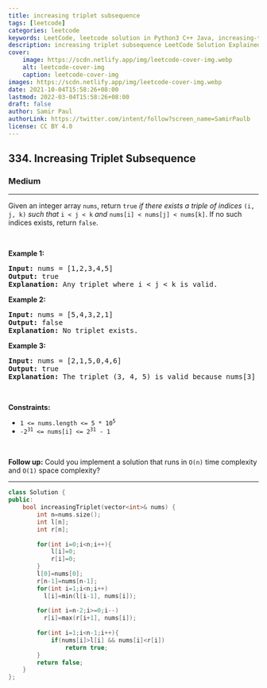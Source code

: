 ```yaml
---
title: increasing triplet subsequence
tags: [leetcode]
categories: leetcode
keywords: LeetCode, leetcode solution in Python3 C++ Java, increasing-triplet-subsequence solution
description: increasing triplet subsequence LeetCode Solution Explained
cover:
    image: https://scdn.netlify.app/img/leetcode-cover-img.webp
    alt: leetcode-cover-img
    caption: leetcode-cover-img
images: https://scdn.netlify.app/img/leetcode-cover-img.webp
date: 2021-10-04T15:58:26+08:00
lastmod: 2022-03-04T15:58:26+08:00
draft: false
author: Samir Paul
authorLink: https://twitter.com/intent/follow?screen_name=SamirPaulb
license: CC BY 4.0
---
```



<h2>334. Increasing Triplet Subsequence</h2><h3>Medium</h3><hr><div><p>Given an integer array <code>nums</code>, return <code>true</code><em> if there exists a triple of indices </em><code>(i, j, k)</code><em> such that </em><code>i &lt; j &lt; k</code><em> and </em><code>nums[i] &lt; nums[j] &lt; nums[k]</code>. If no such indices exists, return <code>false</code>.</p>

<p>&nbsp;</p>
<p><strong>Example 1:</strong></p>

<pre><strong>Input:</strong> nums = [1,2,3,4,5]
<strong>Output:</strong> true
<strong>Explanation:</strong> Any triplet where i &lt; j &lt; k is valid.
</pre>

<p><strong>Example 2:</strong></p>

<pre><strong>Input:</strong> nums = [5,4,3,2,1]
<strong>Output:</strong> false
<strong>Explanation:</strong> No triplet exists.
</pre>

<p><strong>Example 3:</strong></p>

<pre><strong>Input:</strong> nums = [2,1,5,0,4,6]
<strong>Output:</strong> true
<strong>Explanation:</strong> The triplet (3, 4, 5) is valid because nums[3] == 0 &lt; nums[4] == 4 &lt; nums[5] == 6.
</pre>

<p>&nbsp;</p>
<p><strong>Constraints:</strong></p>

<ul>
	<li><code>1 &lt;= nums.length &lt;= 5 * 10<sup>5</sup></code></li>
	<li><code>-2<sup>31</sup> &lt;= nums[i] &lt;= 2<sup>31</sup> - 1</code></li>
</ul>

<p>&nbsp;</p>
<strong>Follow up:</strong> Could you implement a solution that runs in <code>O(n)</code> time complexity and <code>O(1)</code> space complexity?</div>

---




```cpp
class Solution {
public:
    bool increasingTriplet(vector<int>& nums) {
        int n=nums.size();
        int l[n];
        int r[n];
        
        for(int i=0;i<n;i++){
            l[i]=0;
            r[i]=0;
        }
        l[0]=nums[0];
        r[n-1]=nums[n-1];
        for(int i=1;i<n;i++)
          l[i]=min(l[i-1], nums[i]);
        
        for(int i=n-2;i>=0;i--)
          r[i]=max(r[i+1], nums[i]);
        
        for(int i=1;i<n-1;i++){
            if(nums[i]>l[i] && nums[i]<r[i])
                return true;
        }
        return false;
    }
};
```
